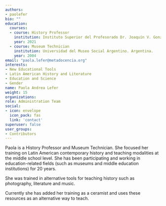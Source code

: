 ```yaml
---
authors:
- paolefer
bio: ""
education:
  courses:
  - course: History Professor
    institution: Instituto Superior del Profesorado Dr. Joaquín V. González. Argentina.
    year: 2021
  - course: Museum Technician
    institution: Universidad del Museo Social Argentino. Argentina.
    year: 2004
email: "paola.lefer@metadocencia.org"
interests:
- New Educational Tools
- Latin American History and Literature
- Education and Science
- Gender
name: Paola Andrea Lefer
weight: 15
organizations:
role: Administration Team
social:
- icon: envelope
  icon_pack: fas
  link: 'contact'
superuser: false
user_groups:
- Contributors
---
```




Paola is a History Professor and Museum Technician. She focused her training on Latin American contemporary history and teaching modalities at the middle school level. She has been participating and working in education-related fields (such as museums and middle education institutions) for 20 years.

She was trained in alternative tools for teaching history such as photography, literature and music. 

Currently she has added her training as a ceramist and uses these resources as an alternative way to teach.
